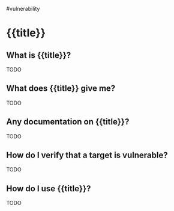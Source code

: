 #vulnerability

# {{title}}
## What is {{title}}?
TODO

## What does {{title}} give me?
TODO

## Any documentation on {{title}}?
TODO

## How do I verify that a target is vulnerable?
TODO

## How do I use {{title}}?
TODO